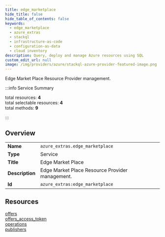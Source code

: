 ```yaml
---
title: edge_marketplace
hide_title: false
hide_table_of_contents: false
keywords:
  - edge_marketplace
  - azure_extras
  - stackql
  - infrastructure-as-code
  - configuration-as-data
  - cloud inventory
description: Query, deploy and manage Azure resources using SQL
custom_edit_url: null
image: /img/providers/azure/stackql-azure-provider-featured-image.png
---
```


Edge Market Place Resource Provider management.  
    
:::info Service Summary

<div class="row">
<div class="providerDocColumn">
<span>total resources:&nbsp;<b>4</b></span><br />
<span>total selectable resources:&nbsp;<b>4</b></span><br />
<span>total methods:&nbsp;<b>9</b></span><br />
</div>
</div>

:::

## Overview
<table><tbody>
<tr><td><b>Name</b></td><td><code>azure_extras.edge_marketplace</code></td></tr>
<tr><td><b>Type</b></td><td>Service</td></tr>
<tr><td><b>Title</b></td><td>Edge Market Place</td></tr>
<tr><td><b>Description</b></td><td>Edge Market Place Resource Provider management.</td></tr>
<tr><td><b>Id</b></td><td><code>azure_extras:edge_marketplace</code></td></tr>
</tbody></table>

## Resources
<div class="row">
<div class="providerDocColumn">
<a href="/providers/azure_extras/edge_marketplace/offers/">offers</a><br />
<a href="/providers/azure_extras/edge_marketplace/offers_access_token/">offers_access_token</a><br />
</div>
<div class="providerDocColumn">
<a href="/providers/azure_extras/edge_marketplace/operations/">operations</a><br />
<a href="/providers/azure_extras/edge_marketplace/publishers/">publishers</a><br />
</div>
</div>
